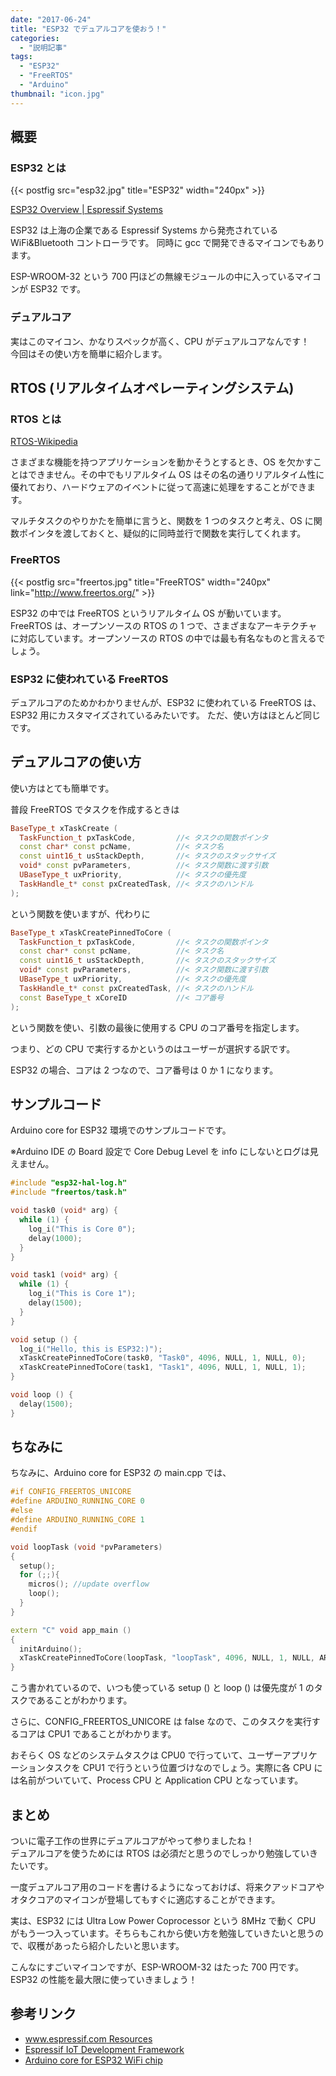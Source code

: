 ```yaml
---
date: "2017-06-24"
title: "ESP32 でデュアルコアを使おう！"
categories:
  - "説明記事"
tags:
  - "ESP32"
  - "FreeRTOS"
  - "Arduino"
thumbnail: "icon.jpg"
---
```


## 概要

### ESP32 とは

{{< postfig src="esp32.jpg" title="ESP32" width="240px" >}}

[ESP32 Overview \| Espressif Systems](https://www.espressif.com/en/products/hardware/esp32/overview)

ESP32 は上海の企業である Espressif Systems から発売されている WiFi&Bluetooth コントローラです。
同時に gcc で開発できるマイコンでもあります。

<!--more-->

ESP-WROOM-32 という 700 円ほどの無線モジュールの中に入っているマイコンが ESP32 です。

### デュアルコア

実はこのマイコン、かなりスペックが高く、CPU がデュアルコアなんです！  
今回はその使い方を簡単に紹介します。

## RTOS (リアルタイムオペレーティングシステム)

### RTOS とは

[RTOS-Wikipedia](https://ja.wikipedia.org/wiki/%E3%83%AA%E3%82%A2%E3%83%AB%E3%82%BF%E3%82%A4%E3%83%A0%E3%82%AA%E3%83%9A%E3%83%AC%E3%83%BC%E3%83%86%E3%82%A3%E3%83%B3%E3%82%B0%E3%82%B7%E3%82%B9%E3%83%86%E3%83%A0)

さまざまな機能を持つアプリケーションを動かそうとするとき、OS を欠かすことはできません。その中でもリアルタイム OS はその名の通りリアルタイム性に優れており、ハードウェアのイベントに従って高速に処理をすることができます。

マルチタスクのやりかたを簡単に言うと、関数を 1 つのタスクと考え、OS に関数ポインタを渡しておくと、疑似的に同時並行で関数を実行してくれます。

### FreeRTOS

{{< postfig src="freertos.jpg" title="FreeRTOS" width="240px" link="http://www.freertos.org/" >}}

ESP32 の中では FreeRTOS というリアルタイム OS が動いています。  
FreeRTOS は、オープンソースの RTOS の 1 つで、さまざまなアーキテクチャに対応しています。オープンソースの RTOS の中では最も有名なものと言えるでしょう。

### ESP32 に使われている FreeRTOS

デュアルコアのためかわかりませんが、ESP32 に使われている FreeRTOS は、ESP32 用にカスタマイズされているみたいです。
ただ、使い方はほとんど同じです。

## デュアルコアの使い方

使い方はとても簡単です。

普段 FreeRTOS でタスクを作成するときは

~~~cpp
BaseType_t xTaskCreate (
  TaskFunction_t pxTaskCode,         //< タスクの関数ポインタ
  const char* const pcName,          //< タスク名
  const uint16_t usStackDepth,       //< タスクのスタックサイズ
  void* const pvParameters,          //< タスク関数に渡す引数
  UBaseType_t uxPriority,            //< タスクの優先度
  TaskHandle_t* const pxCreatedTask, //< タスクのハンドル
);
~~~

という関数を使いますが、代わりに

~~~cpp
BaseType_t xTaskCreatePinnedToCore (
  TaskFunction_t pxTaskCode,         //< タスクの関数ポインタ
  const char* const pcName,          //< タスク名
  const uint16_t usStackDepth,       //< タスクのスタックサイズ
  void* const pvParameters,          //< タスク関数に渡す引数
  UBaseType_t uxPriority,            //< タスクの優先度
  TaskHandle_t* const pxCreatedTask, //< タスクのハンドル
  const BaseType_t xCoreID           //< コア番号
);
~~~

という関数を使い、引数の最後に使用する CPU のコア番号を指定します。

つまり、どの CPU で実行するかというのはユーザーが選択する訳です。

ESP32 の場合、コアは 2 つなので、コア番号は 0 か 1 になります。

## サンプルコード

Arduino core for ESP32 環境でのサンプルコードです。

※Arduino IDE の Board 設定で Core Debug Level を info にしないとログは見えません。

~~~cpp
#include "esp32-hal-log.h"
#include "freertos/task.h"

void task0 (void* arg) {
  while (1) {
    log_i("This is Core 0");
    delay(1000);
  }
}

void task1 (void* arg) {
  while (1) {
    log_i("This is Core 1");
    delay(1500);
  }
}

void setup () {
  log_i("Hello, this is ESP32:)");
  xTaskCreatePinnedToCore(task0, "Task0", 4096, NULL, 1, NULL, 0);
  xTaskCreatePinnedToCore(task1, "Task1", 4096, NULL, 1, NULL, 1);
}

void loop () {
  delay(1500);
}
~~~

## ちなみに

ちなみに、Arduino core for ESP32 の main.cpp では、

~~~cpp
#if CONFIG_FREERTOS_UNICORE
#define ARDUINO_RUNNING_CORE 0
#else
#define ARDUINO_RUNNING_CORE 1
#endif

void loopTask (void *pvParameters)
{
  setup();
  for (;;){
    micros(); //update overflow
    loop();
  }
}

extern "C" void app_main ()
{
  initArduino();
  xTaskCreatePinnedToCore(loopTask, "loopTask", 4096, NULL, 1, NULL, ARDUINO_RUNNING_CORE);
}
~~~

こう書かれているので、いつも使っている setup () と loop () は優先度が 1 のタスクであることがわかります。

さらに、CONFIG_FREERTOS_UNICORE は false なので、このタスクを実行するコアは CPU1 であることがわかります。

おそらく OS などのシステムタスクは CPU0 で行っていて、ユーザーアプリケーションタスクを CPU1 で行うという位置づけなのでしょう。実際に各 CPU には名前がついていて、Process CPU と Application CPU となっています。

## まとめ

ついに電子工作の世界にデュアルコアがやって参りましたね！  
デュアルコアを使うためには RTOS は必須だと思うのでしっかり勉強していきたいです。  

一度デュアルコア用のコードを書けるようになっておけば、将来クアッドコアやオタクコアのマイコンが登場してもすぐに適応することができます。

実は、ESP32 には Ultra Low Power Coprocessor という 8MHz で動く CPU がもう一つ入っています。そちらもこれから使い方を勉強していきたいと思うので、収穫があったら紹介したいと思います。  

こんなにすごいマイコンですが、ESP-WROOM-32 はたった 700 円です。   
ESP32 の性能を最大限に使っていきましょう！

## 参考リンク

  * [www.espressif.com Resources](https://www.espressif.com/en/products/hardware/esp32/resources)
  * [Espressif IoT Development Framework](https://github.com/espressif/esp-idf)
  * [Arduino core for ESP32 WiFi chip](https://github.com/espressif/arduino-esp32)

